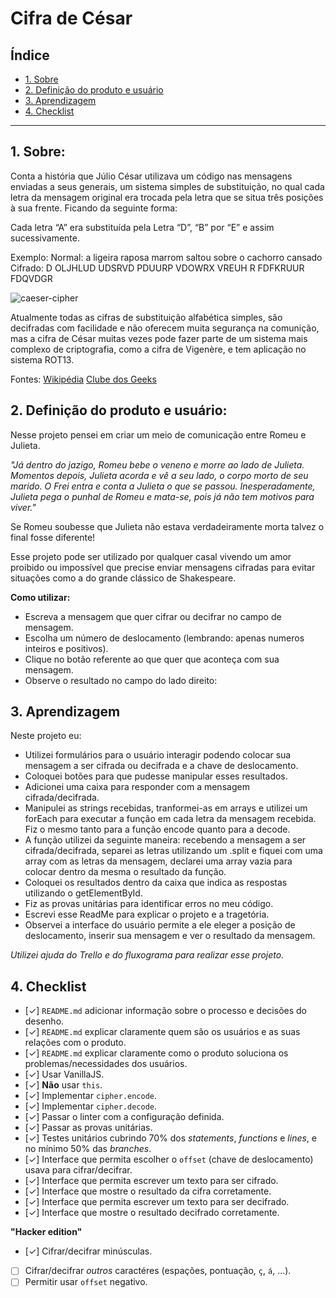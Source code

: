 # **Cifra de César**

## Índice

* [1. Sobre](#1-sobre)
* [2. Definição do produto e usuário](#2-definição-do-produto-e-usuario)
* [3. Aprendizagem](#3-aprendizagem)
* [4. Checklist](#4-checklist)

***

## 1. Sobre:

Conta a história que Júlio César utilizava um código nas mensagens enviadas a seus generais, um sistema simples de substituição, no qual cada letra da mensagem original era trocada pela letra que se situa três posições à sua frente. Ficando da seguinte forma:

Cada letra “A” era substituída pela Letra “D”, “B” por “E” e assim sucessivamente.

Exemplo:
Normal:  a ligeira raposa marrom saltou sobre o cachorro cansado
Cifrado: D OLJHLUD UDSRVD PDUURP VDOWRX VREUH R FDFKRUUR FDQVDGR


![caeser-cipher](http://www.fernandosilva.pro.br/portal/images/Criptografia%202.png)

Atualmente todas as cifras de substituição alfabética simples, são decifradas
com facilidade e não oferecem muita segurança na comunição, mas a cifra de César
muitas vezes pode fazer parte de um sistema mais complexo de criptografia, como
a cifra de Vigenère, e tem aplicação no sistema ROT13.


Fontes: [Wikipédia](https://pt.wikipedia.org/wiki/Cifra_de_C%C3%A9sar)
        [Clube dos Geeks](http://clubedosgeeks.com.br/sem-categoria/cifra-de-cesar-criptografia-monoalfabetica)



## 2. Definição do produto e usuário:

Nesse projeto pensei em criar um meio de comunicação entre Romeu e Julieta.

_"Já dentro do jazigo, Romeu bebe o veneno e morre ao lado de Julieta. Momentos depois, Julieta acorda e vê a seu lado, o corpo morto de seu marido. O Frei entra e conta a Julieta o que se passou. Inesperadamente, Julieta pega o punhal de Romeu e mata-se, pois já não tem motivos para viver."_

Se Romeu soubesse que Julieta não estava verdadeiramente morta talvez o final fosse diferente!

Esse projeto pode ser utilizado por qualquer casal vivendo um amor proibido ou impossível que precise enviar mensagens cifradas para evitar situações como a do grande clássico de Shakespeare. 

**Como utilizar:**
* Escreva a mensagem que quer cifrar ou decifrar no campo de mensagem.
* Escolha um número de deslocamento (lembrando: apenas numeros inteiros e positivos).
* Clique no botão referente ao que quer que aconteça com sua mensagem.
* Observe o resultado no campo do lado direito:



## 3. Aprendizagem

Neste projeto eu:

* Utilizei formulários para o usuário interagir podendo colocar sua mensagem a ser cifrada ou decifrada e a chave de deslocamento.
* Coloquei botões para que pudesse manipular esses resultados.
* Adicionei uma caixa para responder com a mensagem cifrada/decifrada.
* Manipulei as strings recebidas, tranformei-as em arrays e utilizei um forEach para executar a função em cada letra da mensagem recebida. Fiz o mesmo tanto para a função encode quanto para a decode.
* A função utilizei da seguinte maneira: recebendo a mensagem a ser cifrada/decifrada, separei as letras utilizando um .split e fiquei com uma array com as letras da mensagem, declarei uma array vazia para colocar dentro da mesma o resultado da função.
* Coloquei os resultados dentro da caixa que indica as respostas utilizando o getElementById.
* Fiz as provas unitárias para identificar erros no meu código.
* Escrevi esse ReadMe para explicar o projeto e a tragetória. 
* Observei a interface do usuário permite a ele eleger a posição de deslocamento, inserir sua mensagem e ver o resultado da mensagem.

_Utilizei ajuda do Trello e do fluxograma para realizar esse projeto._



## 4. Checklist


* [✓] `README.md` adicionar informação sobre o processo e decisões do desenho.
* [✓] `README.md` explicar claramente quem são os usuários e as suas relações
  com o produto.
* [✓] `README.md` explicar claramente como o produto soluciona os
  problemas/necessidades dos usuários.
* [✓] Usar VanillaJS.
* [✓] **Não** usar `this`.
* [✓] Implementar `cipher.encode`.
* [✓] Implementar `cipher.decode`.
* [✓] Passar o linter com a configuração definida.
* [✓] Passar as provas unitárias.
* [✓] Testes unitários cubrindo 70% dos _statements_, _functions_ e _lines_, e
  no mínimo 50% das _branches_.
* [✓] Interface que permita escolher o `offset` (chave de deslocamento) usava
  para cifrar/decifrar.
* [✓] Interface que permita escrever um texto para ser cifrado.
* [✓] Interface que mostre o resultado da cifra corretamente.
* [✓] Interface que permita escrever um texto para ser decifrado.
* [✓] Interface que mostre o resultado decifrado corretamente.

 **"Hacker edition"**

* [✓] Cifrar/decifrar minúsculas.
* [ ] Cifrar/decifrar _outros_ caractéres (espações, pontuação, `ç`, `á`, ...).
* [ ] Permitir usar `offset` negativo.
